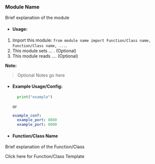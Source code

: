 ### Module Name

Brief explanation of the module

- #### Usage:

1. Import this module: `from module name import Function/Class name, Function/Class name, ...`.
2. This module sets ... . (Optional)
3. This module reads .... (Optional)

  **Note:**
  > Optional Notes go here

- #### Example Usage/Config:

  ```python
	print("example")
  ```
  or
  ```yaml
  example_conf:
    example_port: 8080
    example_port: 8000
  ```
- #### **Function/Class Name**
	
Brief explanation of the Function/Class

Click here for Function/Class Template
